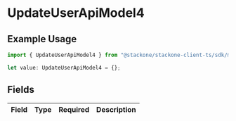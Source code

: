# UpdateUserApiModel4

## Example Usage

```typescript
import { UpdateUserApiModel4 } from "@stackone/stackone-client-ts/sdk/models/shared";

let value: UpdateUserApiModel4 = {};
```

## Fields

| Field       | Type        | Required    | Description |
| ----------- | ----------- | ----------- | ----------- |